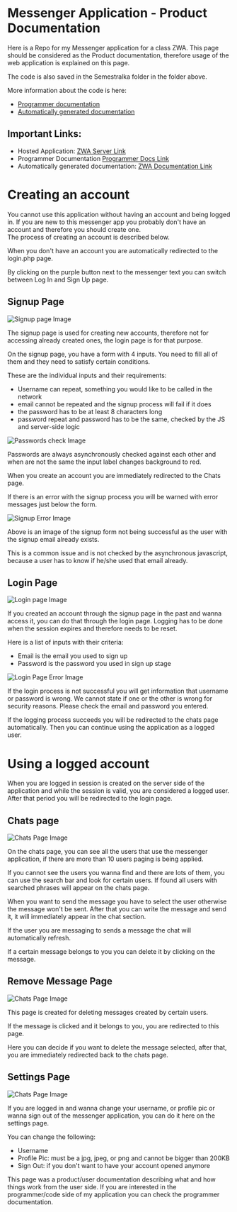 # Messenger Application - Product Documentation

Here is a Repo for my Messenger application for a class ZWA.
This page should be considered as the Product documentation,
therefore usage of the web application is explained on this page. 

The code is also saved in the Semestralka folder in the folder above. 

More information about the code is here:
- [Programmer documentation](https://github.com/jakubjanak2004/messenger-repo/blob/main/ProgrammerDocumentation.md) 
- [Automatically generated documentation](https://zwa.toad.cz/~janakja5/Semestralka/docs/api/)

## Important Links:

- Hosted Application: [ZWA Server Link](https://zwa.toad.cz/~janakja5/Semestralka/login.php)
- Programmer Documentation [Programmer Docs Link](https://github.com/jakubjanak2004/messenger-repo/blob/main/ProgrammerDocumentation.md)
- Automatically generated documentation: [ZWA Documentation Link](https://zwa.toad.cz/~janakja5/Semestralka/docs/api/)

# Creating an account

You cannot use this application without having an account and being logged in. 
If you are new to this messenger app you probably don't have an account and therefore you should create one.  
The process of creating an account is described below.

When you don't have an account you are automatically redirected to the login.php page.

By clicking on the purple button next to the messenger text you can switch between Log In and Sign Up page.

## Signup Page

![Signup page Image](https://github.com/jakubjanak2004/messenger-repo/blob/main/Semestralka/images/Sn%C3%ADmka%20obrazovky%202023-12-28%20o%205.31.55%E2%80%AFPM.png)

The signup page is used for creating new accounts, therefore not for accessing already created ones, the login page is for that purpose.

On the signup page, you have a form with 4 inputs. You need to fill all of them and they need to satisfy certain conditions.

These are the individual inputs and their requirements:
- Username can repeat, something you would like to be called in the network
- email cannot be repeated and the signup process will fail if it does
- the password has to be at least 8 characters long
- password repeat and password has to be the same, checked by the JS and server-side logic

![Passwords check Image](https://github.com/jakubjanak2004/messenger-repo/blob/main/Semestralka/images/Sn%C3%ADmka%20obrazovky%202023-12-28%20o%206.04.13%E2%80%AFPM.png)

Passwords are always asynchronously checked against each other and when are not the same the input label changes background to red.

When you create an account you are immediately redirected to the Chats page.

If there is an error with the signup process you will be warned with error messages just below the form.

![Signup Error Image](https://github.com/jakubjanak2004/messenger-repo/blob/main/Semestralka/images/Sn%C3%ADmka%20obrazovky%202023-12-28%20o%206.04.30%E2%80%AFPM.png)

Above is an image of the signup form not being successful as the user with the signup email already exists.

This is a common issue and is not checked by the asynchronous javascript,
because a user has to know if he/she used that email already.

## Login Page

![Login page Image](https://github.com/jakubjanak2004/messenger-repo/blob/main/Semestralka/images/Sn%C3%ADmka%20obrazovky%202023-12-28%20o%205.31.48%E2%80%AFPM.png)

If you created an account through the signup page in the past and wanna access it,
you can do that through the login page.
Logging has to be done when the session expires and therefore needs to be reset.

Here is a list of inputs with their criteria:
- Email is the email you used to sign up
- Password is the password you used in sign up stage

![Login Page Error Image](https://github.com/jakubjanak2004/messenger-repo/blob/main/Semestralka/images/Sn%C3%ADmka%20obrazovky%202023-12-28%20o%206.03.52%E2%80%AFPM.png)

If the login process is not successful you will get information that username or password is wrong.
We cannot state if one or the other is wrong for security reasons. Please check the email and password you entered.

If the logging process succeeds you will be redirected to the chats page automatically.
Then you can continue using the application as a logged user.

# Using a logged account

When you are logged in session is created on the server side of the application and while the session is valid,
you are considered a logged user. After that period you will be redirected to the login page.

## Chats page

![Chats Page Image](https://github.com/jakubjanak2004/messenger-repo/blob/main/Semestralka/images/Sn%C3%ADmka%20obrazovky%202023-12-28%20o%205.32.06%E2%80%AFPM.png)

On the chats page, you can see all the users that use the messenger application,
if there are more than 10 users paging is being applied.

If you cannot see the users you wanna find and there are lots of them,
you can use the search bar and look for certain users. If found all users with searched phrases will appear on the chats page.

When you want to send the message you have to select the user otherwise the message won't be sent.
After that you can write the message and send it, it will immediately appear in the chat section.

If the user you are messaging to sends a message the chat will automatically refresh.

If a certain message belongs to you you can delete it by clicking on the message.

## Remove Message Page

![Chats Page Image](https://github.com/jakubjanak2004/messenger-repo/blob/main/Semestralka/images/Sn%C3%ADmka%20obrazovky%202023-12-28%20o%205.39.24%E2%80%AFPM.png)

This page is created for deleting messages created by certain users.

If the message is clicked and it belongs to you, you are redirected to this page.

Here you can decide if you want to delete the message selected, 
after that, you are immediately redirected back to the chats page.

## Settings Page

![Chats Page Image](https://github.com/jakubjanak2004/messenger-repo/blob/main/Semestralka/images/Sn%C3%ADmka%20obrazovky%202023-12-28%20o%205.32.13%E2%80%AFPM.png)

If you are logged in and wanna change your username, or profile pic or wanna sign out of the messenger application,
you can do it here on the settings page.

You can change the following:
- Username
- Profile Pic: must be a jpg, jpeg, or png and cannot be bigger than 200KB
- Sign Out: if you don't want to have your account opened anymore

This page was a product/user documentation describing what and how things work from the user side.
If you are interested in the programmer/code side of my application you can check the programmer documentation.